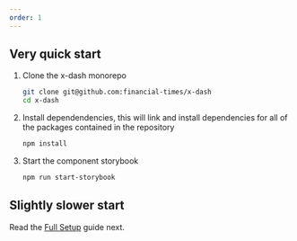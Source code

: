 ```yaml
---
order: 1
---
```


## Very quick start

1. Clone the x-dash monorepo

    ```bash
    git clone git@github.com:financial-times/x-dash
    cd x-dash
    ```

2. Install dependendencies, this will link and install dependencies for all of the packages contained in the repository

    ```bash
    npm install
    ```

3. Start the component storybook

    ```bash
    npm run start-storybook
    ```

## Slightly slower start

Read the [Full Setup](/tools/x-docs/src/docs/guides/components/setup.md) guide next.
